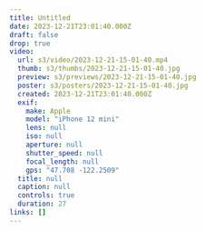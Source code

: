 ```yaml
---
title: Untitled
date: 2023-12-21T23:01:40.000Z
draft: false
drop: true
video:
  url: s3/video/2023-12-21-15-01-40.mp4
  thumb: s3/thumbs/2023-12-21-15-01-40.jpg
  preview: s3/previews/2023-12-21-15-01-40.jpg
  poster: s3/posters/2023-12-21-15-01-40.jpg
  created: 2023-12-21T23:01:40.000Z
  exif:
    make: Apple
    model: "iPhone 12 mini"
    lens: null
    iso: null
    aperture: null
    shutter_speed: null
    focal_length: null
    gps: "47.708 -122.2509"
  title: null
  caption: null
  controls: true
  duration: 27
links: []
---
```

